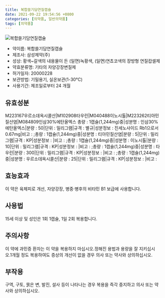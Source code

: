 ```yaml
---
title: 복합쓸기담연질캡슐
date: 2021-09-22 19:54:56 +0800
categories: [의약품, 일반의약품]
tags: [의약품]
---
```

![복합쓸기담연질캡슐](https://nedrug.mfds.go.kr/pbp/cmn/itemImageDownload/147427645812600088)

- 약이름: 복합쓸기담연질캡슐
- 제조사: 삼성제약(주)
- 성상: 황색~갈색의 내용물이 든 (일면)녹황색, (일면)연쵸코색의 장방형 연질캅셀제
- 약효분류명: 기타의 자양강장변질제
- 허가일자: 20000228
- 보관방법: 기밀용기, 실온보관(1-30℃)
- 사용기간: 제조일로부터 24 개월
## 유효성분
M223167우르소데옥시콜산|M102908타우린|M040488이노시톨|M223262티아민질산염|M084809인삼30%에탄올엑스
총량 : 1캡슐(1,244mg)중|성분명 : 인삼30%에탄올엑스|분량 : 50|단위 : 밀리그램|규격 : 별규|성분정보 : 진세노사이드 Rb1으로서 0.67mg|비고 : ;총량 : 1캡슐(1,244mg)중|성분명 : 티아민질산염|분량 : 5|단위 : 밀리그램|규격 : KP|성분정보 : |비고 : ;총량 : 1캡슐(1,244mg)중|성분명 : 이노시톨|분량 : 10|단위 : 밀리그램|규격 : KP|성분정보 : |비고 : ;총량 : 1캡슐(1,244mg)중|성분명 : 타우린|분량 : 300|단위 : 밀리그램|규격 : KP|성분정보 : |비고 : ;총량 : 1캡슐(1,244mg)중|성분명 : 우르소데옥시콜산|분량 : 25|단위 : 밀리그램|규격 : KP|성분정보 : |비고 :
## 효능효과
이 약은 육체피로 개선, 자양강장, 병중·병후의 비타민 B1 보급에 사용합니다.
## 사용법
15세 이상 및 성인은 1회 1캡슐, 1일 2회 복용합니다.
## 주의사항
이 약에 과민증 환자는 이 약을 복용하지 마십시오.정해진 용법과 용량을 잘 지키십시오.1개월 정도 복용하여도 증상의 개선이 없을 경우 의사 또는 약사와 상의하십시오.
## 부작용
구역, 구토, 묽은 변, 발진, 설사 등이 나타나는 경우 복용을 즉각 중지하고 의사 또는 약사와 상의하십시오.
